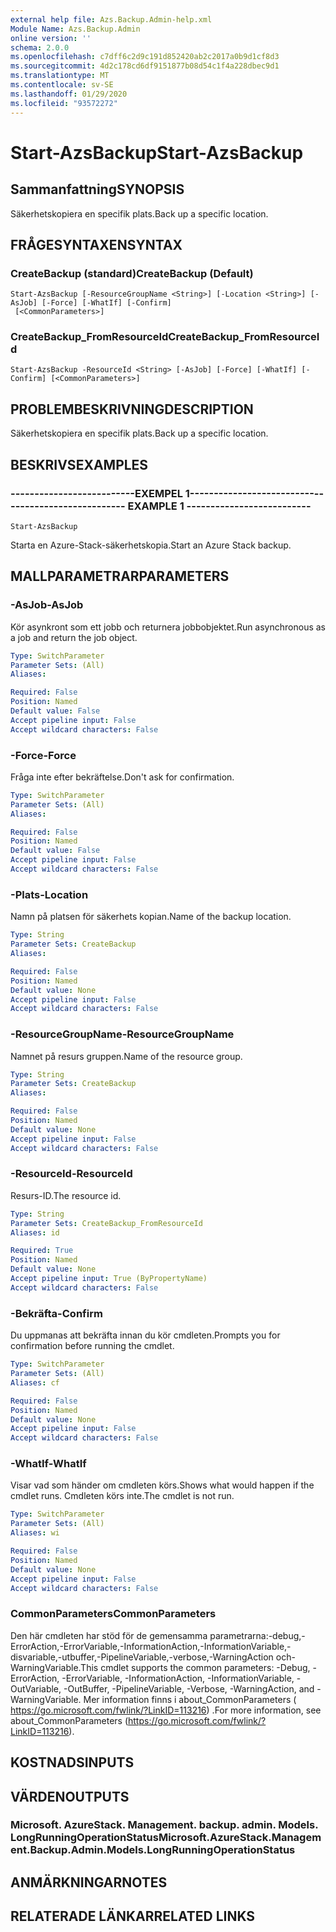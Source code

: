 ```yaml
---
external help file: Azs.Backup.Admin-help.xml
Module Name: Azs.Backup.Admin
online version: ''
schema: 2.0.0
ms.openlocfilehash: c7dff6c2d9c191d852420ab2c2017a0b9d1cf8d3
ms.sourcegitcommit: 4d2c178cd6df9151877b08d54c1f4a228dbec9d1
ms.translationtype: MT
ms.contentlocale: sv-SE
ms.lasthandoff: 01/29/2020
ms.locfileid: "93572272"
---
```

# <span data-ttu-id="c8112-101">Start-AzsBackup</span><span class="sxs-lookup"><span data-stu-id="c8112-101">Start-AzsBackup</span></span>

## <span data-ttu-id="c8112-102">Sammanfattning</span><span class="sxs-lookup"><span data-stu-id="c8112-102">SYNOPSIS</span></span>
<span data-ttu-id="c8112-103">Säkerhetskopiera en specifik plats.</span><span class="sxs-lookup"><span data-stu-id="c8112-103">Back up a specific location.</span></span>

## <span data-ttu-id="c8112-104">FRÅGESYNTAXEN</span><span class="sxs-lookup"><span data-stu-id="c8112-104">SYNTAX</span></span>

### <span data-ttu-id="c8112-105">CreateBackup (standard)</span><span class="sxs-lookup"><span data-stu-id="c8112-105">CreateBackup (Default)</span></span>
```
Start-AzsBackup [-ResourceGroupName <String>] [-Location <String>] [-AsJob] [-Force] [-WhatIf] [-Confirm]
 [<CommonParameters>]
```

### <span data-ttu-id="c8112-106">CreateBackup_FromResourceId</span><span class="sxs-lookup"><span data-stu-id="c8112-106">CreateBackup_FromResourceId</span></span>
```
Start-AzsBackup -ResourceId <String> [-AsJob] [-Force] [-WhatIf] [-Confirm] [<CommonParameters>]
```

## <span data-ttu-id="c8112-107">PROBLEMBESKRIVNING</span><span class="sxs-lookup"><span data-stu-id="c8112-107">DESCRIPTION</span></span>
<span data-ttu-id="c8112-108">Säkerhetskopiera en specifik plats.</span><span class="sxs-lookup"><span data-stu-id="c8112-108">Back up a specific location.</span></span>

## <span data-ttu-id="c8112-109">BESKRIVS</span><span class="sxs-lookup"><span data-stu-id="c8112-109">EXAMPLES</span></span>

### <span data-ttu-id="c8112-110">--------------------------EXEMPEL 1--------------------------</span><span class="sxs-lookup"><span data-stu-id="c8112-110">-------------------------- EXAMPLE 1 --------------------------</span></span>
```
Start-AzsBackup
```

<span data-ttu-id="c8112-111">Starta en Azure-Stack-säkerhetskopia.</span><span class="sxs-lookup"><span data-stu-id="c8112-111">Start an Azure Stack backup.</span></span>

## <span data-ttu-id="c8112-112">MALLPARAMETRAR</span><span class="sxs-lookup"><span data-stu-id="c8112-112">PARAMETERS</span></span>

### <span data-ttu-id="c8112-113">-AsJob</span><span class="sxs-lookup"><span data-stu-id="c8112-113">-AsJob</span></span>
<span data-ttu-id="c8112-114">Kör asynkront som ett jobb och returnera jobbobjektet.</span><span class="sxs-lookup"><span data-stu-id="c8112-114">Run asynchronous as a job and return the job object.</span></span>

```yaml
Type: SwitchParameter
Parameter Sets: (All)
Aliases: 

Required: False
Position: Named
Default value: False
Accept pipeline input: False
Accept wildcard characters: False
```

### <span data-ttu-id="c8112-115">-Force</span><span class="sxs-lookup"><span data-stu-id="c8112-115">-Force</span></span>
<span data-ttu-id="c8112-116">Fråga inte efter bekräftelse.</span><span class="sxs-lookup"><span data-stu-id="c8112-116">Don't ask for confirmation.</span></span>

```yaml
Type: SwitchParameter
Parameter Sets: (All)
Aliases: 

Required: False
Position: Named
Default value: False
Accept pipeline input: False
Accept wildcard characters: False
```

### <span data-ttu-id="c8112-117">-Plats</span><span class="sxs-lookup"><span data-stu-id="c8112-117">-Location</span></span>
<span data-ttu-id="c8112-118">Namn på platsen för säkerhets kopian.</span><span class="sxs-lookup"><span data-stu-id="c8112-118">Name of the backup location.</span></span>

```yaml
Type: String
Parameter Sets: CreateBackup
Aliases: 

Required: False
Position: Named
Default value: None
Accept pipeline input: False
Accept wildcard characters: False
```

### <span data-ttu-id="c8112-119">-ResourceGroupName</span><span class="sxs-lookup"><span data-stu-id="c8112-119">-ResourceGroupName</span></span>
<span data-ttu-id="c8112-120">Namnet på resurs gruppen.</span><span class="sxs-lookup"><span data-stu-id="c8112-120">Name of the resource group.</span></span>

```yaml
Type: String
Parameter Sets: CreateBackup
Aliases: 

Required: False
Position: Named
Default value: None
Accept pipeline input: False
Accept wildcard characters: False
```

### <span data-ttu-id="c8112-121">-ResourceId</span><span class="sxs-lookup"><span data-stu-id="c8112-121">-ResourceId</span></span>
<span data-ttu-id="c8112-122">Resurs-ID.</span><span class="sxs-lookup"><span data-stu-id="c8112-122">The resource id.</span></span>

```yaml
Type: String
Parameter Sets: CreateBackup_FromResourceId
Aliases: id

Required: True
Position: Named
Default value: None
Accept pipeline input: True (ByPropertyName)
Accept wildcard characters: False
```

### <span data-ttu-id="c8112-123">-Bekräfta</span><span class="sxs-lookup"><span data-stu-id="c8112-123">-Confirm</span></span>
<span data-ttu-id="c8112-124">Du uppmanas att bekräfta innan du kör cmdleten.</span><span class="sxs-lookup"><span data-stu-id="c8112-124">Prompts you for confirmation before running the cmdlet.</span></span>

```yaml
Type: SwitchParameter
Parameter Sets: (All)
Aliases: cf

Required: False
Position: Named
Default value: None
Accept pipeline input: False
Accept wildcard characters: False
```

### <span data-ttu-id="c8112-125">-WhatIf</span><span class="sxs-lookup"><span data-stu-id="c8112-125">-WhatIf</span></span>
<span data-ttu-id="c8112-126">Visar vad som händer om cmdleten körs.</span><span class="sxs-lookup"><span data-stu-id="c8112-126">Shows what would happen if the cmdlet runs.</span></span>
<span data-ttu-id="c8112-127">Cmdleten körs inte.</span><span class="sxs-lookup"><span data-stu-id="c8112-127">The cmdlet is not run.</span></span>

```yaml
Type: SwitchParameter
Parameter Sets: (All)
Aliases: wi

Required: False
Position: Named
Default value: None
Accept pipeline input: False
Accept wildcard characters: False
```

### <span data-ttu-id="c8112-128">CommonParameters</span><span class="sxs-lookup"><span data-stu-id="c8112-128">CommonParameters</span></span>
<span data-ttu-id="c8112-129">Den här cmdleten har stöd för de gemensamma parametrarna:-debug,-ErrorAction,-ErrorVariable,-InformationAction,-InformationVariable,-disvariable,-utbuffer,-PipelineVariable,-verbose,-WarningAction och-WarningVariable.</span><span class="sxs-lookup"><span data-stu-id="c8112-129">This cmdlet supports the common parameters: -Debug, -ErrorAction, -ErrorVariable, -InformationAction, -InformationVariable, -OutVariable, -OutBuffer, -PipelineVariable, -Verbose, -WarningAction, and -WarningVariable.</span></span> <span data-ttu-id="c8112-130">Mer information finns i about_CommonParameters ( https://go.microsoft.com/fwlink/?LinkID=113216) .</span><span class="sxs-lookup"><span data-stu-id="c8112-130">For more information, see about_CommonParameters (https://go.microsoft.com/fwlink/?LinkID=113216).</span></span>

## <span data-ttu-id="c8112-131">KOSTNADS</span><span class="sxs-lookup"><span data-stu-id="c8112-131">INPUTS</span></span>

## <span data-ttu-id="c8112-132">VÄRDEN</span><span class="sxs-lookup"><span data-stu-id="c8112-132">OUTPUTS</span></span>

### <span data-ttu-id="c8112-133">Microsoft. AzureStack. Management. backup. admin. Models. LongRunningOperationStatus</span><span class="sxs-lookup"><span data-stu-id="c8112-133">Microsoft.AzureStack.Management.Backup.Admin.Models.LongRunningOperationStatus</span></span>

## <span data-ttu-id="c8112-134">ANMÄRKNINGAR</span><span class="sxs-lookup"><span data-stu-id="c8112-134">NOTES</span></span>

## <span data-ttu-id="c8112-135">RELATERADE LÄNKAR</span><span class="sxs-lookup"><span data-stu-id="c8112-135">RELATED LINKS</span></span>


